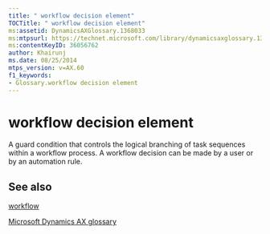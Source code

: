 ```yaml
---
title: " workflow decision element"
TOCTitle: " workflow decision element"
ms:assetid: DynamicsAXGlossary.1368033
ms:mtpsurl: https://technet.microsoft.com/library/dynamicsaxglossary.1368033(v=AX.60)
ms:contentKeyID: 36056762
author: Khairunj
ms.date: 08/25/2014
mtps_version: v=AX.60
f1_keywords:
- Glossary.workflow decision element
---
```


# workflow decision element

A guard condition that controls the logical branching of task sequences within a workflow process. A workflow decision can be made by a user or by an automation rule.

## See also

[workflow](workflow.md)

[Microsoft Dynamics AX glossary](glossary/microsoft-dynamics-ax-glossary.md)

  



